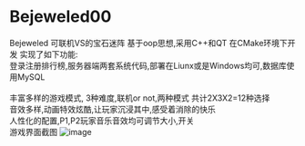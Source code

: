 # Bejeweled00
Bejeweled
可联机VS的宝石迷阵
基于oop思想,采用C++和QT 在CMake环境下开发
实现了如下功能:
<br>
登录注册排行榜,服务器端两套系统代码,部署在Liunx或是Windows均可,数据库使用MySQL<br>
<br>丰富多样的游戏模式,
     3种难度,联机or not,两种模式 共计2X3X2=12种选择 
<br>音效多样,动画特效炫酷,让玩家沉浸其中,感受着消除的快乐
<br>人性化的配置,P1,P2玩家音乐音效均可调节大小,开关
<br>游戏界面截图
![image](https://user-images.githubusercontent.com/74256608/126027935-a9522e62-01e3-4d05-bf8b-1827c79591bf.png)
